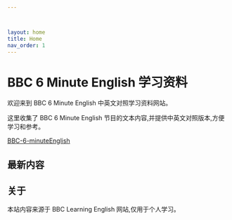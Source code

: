 ```yaml
---



layout: home
title: Home
nav_order: 1
---
```


# BBC 6 Minute English 学习资料

欢迎来到 BBC 6 Minute English 中英文对照学习资料网站。

这里收集了 BBC 6 Minute English 节目的文本内容,并提供中英文对照版本,方便学习和参考。

[BBC-6-minuteEnglish](https://www.bbc.co.uk/learningenglish/english/features/6-minute-english_2024)  



## 最新内容



## 关于

本站内容来源于 BBC Learning English 网站,仅用于个人学习。

